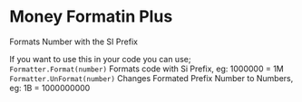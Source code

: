 # Money Formatin Plus

Formats Number with the SI Prefix

If you want to use this in your code you can use; <br />
`Formatter.Format(number)` Formats code with Si Prefix, eg: 1000000 = 1M <br />
`Formatter.UnFormat(number)` Changes Formated Prefix Number to Numbers, eg: 1B = 1000000000 <br />
